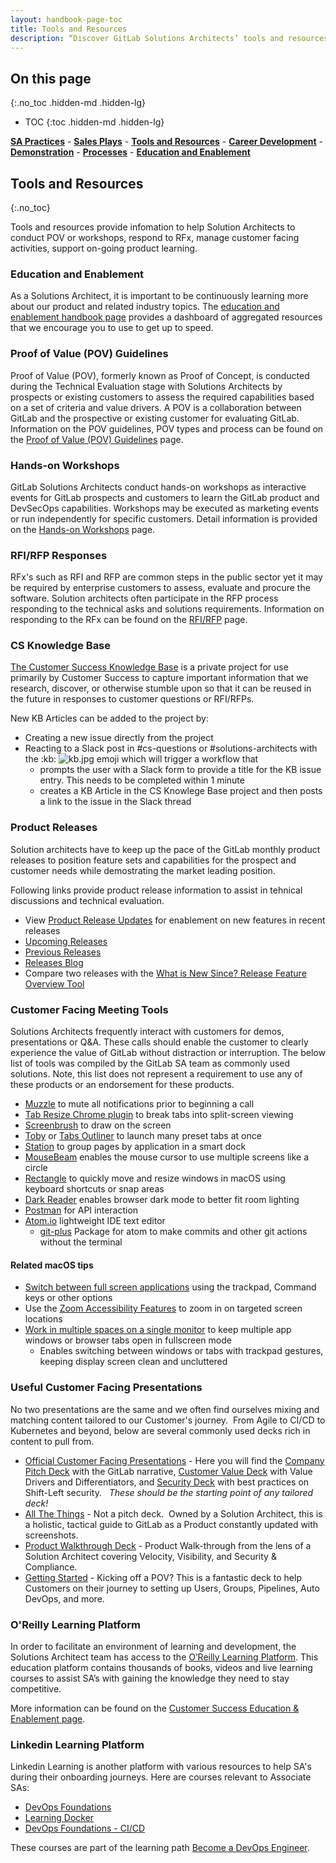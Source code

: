 ```yaml
---
layout: handbook-page-toc
title: Tools and Resources
description: “Discover GitLab Solutions Architects’ tools and resources”
---
```

## On this page
{:.no_toc .hidden-md .hidden-lg}

- TOC
{:toc .hidden-md .hidden-lg}

[**SA Practices**](/handbook/customer-success/solutions-architects/sa-practices/) - [**Sales Plays**](/handbook/customer-success/solutions-architects/sales-plays/) - [**Tools and Resources**](/handbook/customer-success/solutions-architects/tools-and-resources/) - [**Career Development**](/handbook/customer-success/solutions-architects/career-development/) - [**Demonstration**](/handbook/customer-success/solutions-architects/demonstrations/) - [**Processes**](/handbook/customer-success/solutions-architects/processes/) - [**Education and Enablement**](/handbook/customer-success/education-enablement/)

## Tools and Resources
{:.no_toc}

Tools and resources provide infomation to help Solution Architects to conduct POV or workshops, respond to RFx, manage customer facing activities, support on-going product learning.

### Education and Enablement

As a Solutions Architect, it is important to be continuously learning more about our product and related industry topics. The [education and enablement handbook page](/handbook/customer-success/education-enablement/) provides a dashboard of aggregated resources that we encourage you to use to get up to speed.

### Proof of Value (POV) Guidelines

Proof of Value (POV), formerly known as Proof of Concept, is conducted during the Technical Evaluation stage with Solutions Architects by  prospects or existing customers to assess the required capabilities based on a set of criteria and value drivers. A POV is a collaboration between GitLab and the prospective or existing customer for evaluating GitLab. Information on the POV guidelines, POV types and process can be found on the [Proof of Value (POV) Guidelines](/handbook/customer-success/solutions-architects/tools-and-resources/pov/) page.

### Hands-on Workshops

GitLab Solutions Architects conduct hands-on workshops as interactive events for GitLab prospects and customers to learn the GitLab product and DevSecOps capabilities. Workshops may be executed as marketing events or run independently for specific customers. Detail information is provided on the [Hands-on Workshops](/handbook/customer-success/solutions-architects/tools-and-resources/workshop/) page.

### RFI/RFP Responses 

RFx's such as RFI and RFP are common steps in the public sector yet it may be required by enterprise customers to assess, evaluate and procure the software. Solution architects often participate in the RFP process responding to the technical asks and solutions requirements. Information on responding to the RFx can be found on the [RFI/RFP](/handbook/customer-success/solutions-architects/tools-and-resources/rfp/) page.

### CS Knowledge Base

[The Customer Success Knowledge Base](https://gitlab.com/gitlab-com/customer-success/solutions-architecture/sa-knowledge-base/) is a private project for use primarily by Customer Success to capture important information that we research, discover, or otherwise stumble upon so that it can be reused in the future in responses to customer questions or RFI/RFPs. 

New KB Articles can be added to the project by:

- Creating a new issue directly from the project
- Reacting to a Slack post in \#cs-questions or \#solutions-architects with the :kb: ![kb.jpg](./kb.jpg) emoji which will trigger a workflow that
    - prompts the user with a Slack form to provide a title for the KB issue entry. This needs to be completed within 1 minute
    - creates a KB Article in the CS Knowlege Base project and then posts a link to the issue in the Slack thread

### Product Releases

Solution architects have to keep up the pace of the GitLab monthly product releases to position feature sets and capabilities for the prospect and customer needs while demostrating the market leading position. 

Following links provide product release information to assist in tehnical discussions and technical evaluation. 

- View [Product Release Updates](/handbook/marketing/strategic-marketing/release-updates/) for enablement on new features in recent releases
- [Upcoming Releases](https://about.gitlab.com/upcoming-releases/)
- [Previous Releases](https://gitlab.com/gitlab-org/gitlab/-/releases)
- [Releases Blog](https://about.gitlab.com/releases/categories/releases/)
- Compare two releases with the [What is New Since? Release Feature Overview Tool](https://gitlab-com.gitlab.io/cs-tools/gitlab-cs-tools/what-is-new-since/?) 

### Customer Facing Meeting Tools

Solutions Architects frequently interact with customers for demos, presentations or Q&A. These calls should enable the customer to clearly experience the value of GitLab without distraction or interruption. The below list of tools was compiled by the GitLab SA team as commonly used solutions. Note, this list does not represent a requirement to use any of these products or an endorsement for these products.

- [Muzzle](https://muzzleapp.com/) to mute all notifications prior to beginning a call
- [Tab Resize Chrome plugin](https://chrome.google.com/webstore/detail/tab-resize-split-screen-l/bkpenclhmiealbebdopglffmfdiilejc?hl=en-US) to break tabs into split-screen viewing
- [Screenbrush](http://screenbrush.imagestudiopro.com/) to draw on the screen
- [Toby](http://www.gettoby.com/) or [Tabs Outliner](https://chrome.google.com/webstore/detail/tabs-outliner/eggkanocgddhmamlbiijnphhppkpkmkl) to launch many preset tabs at once
- [Station](https://getstation.com/) to group pages by application in a smart dock
- [MouseBeam](https://geeky.gent/tag/mousebeam/) enables the mouse cursor to use multiple screens like a circle
- [Rectangle](https://rectangleapp.com/) to quickly move and resize windows in macOS using keyboard shortcuts or snap areas
- [Dark Reader](https://darkreader.org/) enables browser dark mode to better fit room lighting
- [Postman](https://www.getpostman.com/) for API interaction
- [Atom.io](https://atom.io/) lightweight IDE text editor
    - [git-plus](https://atom.io/packages/git-plus) Package for atom to make commits and other git actions without the terminal


#### Related macOS tips

- [Switch between full screen applications](https://www.intego.com/mac-security-blog/how-to-enter-and-exit-full-screen-mode-in-macos/) using the trackpad, Command keys or other options
- Use the [Zoom Accessibility Features](https://www.imore.com/how-use-zoom-mac) to zoom in on targeted screen locations
- [Work in multiple spaces on a single monitor](https://support.apple.com/en-gb/guide/mac-help/mh14112/mac) to keep multiple app windows or browser tabs open in fullscreen mode
    - Enables switching between windows or tabs with trackpad gestures, keeping display screen clean and uncluttered
    
### Useful Customer Facing Presentations

No two presentations are the same and we often find ourselves mixing and matching content tailored to our Customer's journey.  From Agile to CI/CD to Kubernetes and beyond, below are several commonly used decks rich in content to pull from.

- [Official Customer Facing Presentations](https://about.gitlab.com/handbook/marketing/strategic-marketing/#customer-facing-presentations) - Here you will find the [Company Pitch Deck](https://docs.google.com/presentation/d/1dVPaGc-TnbUQ2IR7TV0w0ujCrCXymKP4vLf6_FDTgVg/) with the GitLab narrative, [Customer Value Deck](https://docs.google.com/presentation/d/1SHSmrEs0vE08iqse9ZhEfOQF1UWiAfpWodIE6_fFFLg/) with Value Drivers and Differentiators, and [Security Deck](https://docs.google.com/presentation/d/1WHTyUDOMuSVK9uK7hhSIQ_JbeUbo7k5AW3D6WwBReOg/edit?usp=sharing) with best practices on Shift-Left security.   _These should be the starting point of any tailored deck!_
- [All The Things](https://docs.google.com/presentation/d/1mGMyciRrobnOgazoc20_Q5HiBcP8ydp_JWjzgBj4tRI/) - Not a pitch deck.  Owned by a Solution Architect, this is a holistic, tactical guide to GitLab as a Product constantly updated with screenshots.
- [Product Walkthrough Deck](https://docs.google.com/presentation/d/1jcnZbbfAyPJo0sIzqeN6nkfCS4nT_tMz/) - Product Walk-through from the lens of a Solution Architect covering Velocity, Visibility, and Security & Compliance.
- [Getting Started](https://docs.google.com/presentation/d/1LJTZ7SC4EWcXJx3ptiA23Cf1i33GJHTE) - Kicking off a POV? This is a fantastic deck to help Customers on their journey to setting up Users, Groups, Pipelines, Auto DevOps, and more.

### O'Reilly Learning Platform

In order to facilitate an environment of learning and development, the Solutions Architect team has access to the [O’Reilly Learning Platform](https://learning.oreilly.com/home/). This education platform contains thousands of books, videos and live learning courses to assist SA’s with gaining the knowledge they need to stay competitive.

More information can be found on the [Customer Success Education & Enablement page](/gitlab-com/www-gitlab-com/-/blob/master/handbook/customer-success/education-enablement).

### Linkedin Learning Platform

Linkedin Learning is another platform with various resources to help SA's during their onboarding journeys. 
Here are courses relevant to Associate SAs:

- [DevOps Foundations](https://www.linkedin.com/learning/devops-foundations) 
- [Learning Docker](https://www.linkedin.com/learning/learning-docker-2018) 
- [DevOps Foundations - CI/CD](https://www.linkedin.com/learning/devops-foundations-continuous-delivery-continuous-integration-14449917)

These courses are part of the learning path [Become a DevOps Engineer](https://www.linkedin.com/learning/paths/become-a-devops-engineer).

